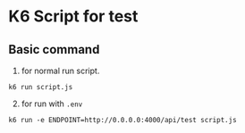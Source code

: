 # K6 Script for test

## Basic command

1. for normal run script.
```
k6 run script.js
```

2. for run with ``.env``
```
k6 run -e ENDPOINT=http://0.0.0.0:4000/api/test script.js
```
